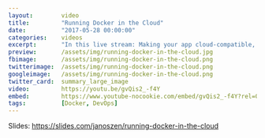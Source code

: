 ```yaml
---
layout:        video
title:         "Running Docker in the Cloud"
date:          "2017-05-28 00:00:00"
categories:    videos
excerpt:       "In this live stream: Making your app cloud-compatible, Setting up AWS for running Docker, Avoiding cloud pitfalls"
preview:       /assets/img/running-docker-in-the-cloud.jpg
fbimage:       /assets/img/running-docker-in-the-cloud.png
twitterimage:  /assets/img/running-docker-in-the-cloud.png
googleimage:   /assets/img/running-docker-in-the-cloud.png
twitter_card:  summary_large_image
video:         https://youtu.be/gvQis2_-f4Y
embed:         https://www.youtube-nocookie.com/embed/gvQis2_-f4Y?rel=0
tags:          [Docker, DevOps]
---
```


Slides: https://slides.com/janoszen/running-docker-in-the-cloud